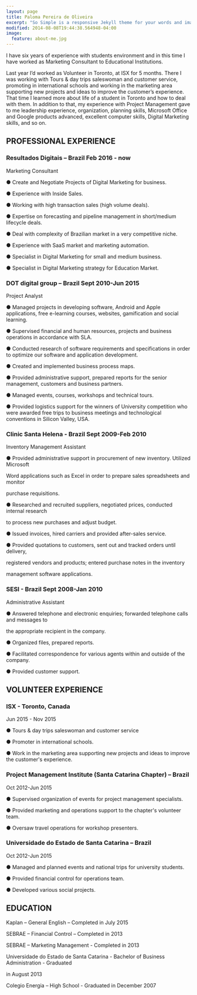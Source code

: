 ```yaml
---
layout: page
title: Paloma Pereira de Oliveira
excerpt: "So Simple is a responsive Jekyll theme for your words and images."
modified: 2014-08-08T19:44:38.564948-04:00
image:
  feature: about-me.jpg
---
```

I have six years of experience with students environment and in this time I have worked as Marketing Consultant to Educational Institutions.

Last year I’d worked as Volunteer in Toronto, at ISX for 5 months. There I was working with Tours & day trips saleswoman and customer service, promoting in international schools and working in the marketing area supporting new projects and ideas to improve the customer’s experience. That time I learned more about life of a student in Toronto and how to deal with them. In addition to that, my experience with Project Management gave to me leadership experience, organization, planning skills, Microsoft Office and Google products advanced, excellent computer skills, Digital Marketing skills, and so on.

## PROFESSIONAL EXPERIENCE

### Resultados Digitais – Brazil Feb 2016 - now

Marketing Consultant

● Create and Negotiate Projects of Digital Marketing for business.

● Experience with Inside Sales.

● Working with high transaction sales (high volume deals).

● Expertise on forecasting and pipeline management in short/medium lifecycle deals.

● Deal with complexity of Brazilian market in a very competitive niche.

● Experience with SaaS market and marketing automation.

● Specialist in Digital Marketing for small and medium business.

● Specialist in Digital Marketing strategy for Education Market.


### DOT digital group – Brazil Sept 2010-Jun 2015

Project Analyst

● Managed projects in developing software, Android and Apple applications, free e-learning courses, websites, gamification and social learning.

● Supervised financial and human resources, projects and business operations in accordance with SLA.

● Conducted research of software requirements and specifications in order to optimize our software and application development.

● Created and implemented business process maps.

● Provided administrative support, prepared reports for the senior management, customers and business partners.

● Managed events, courses, workshops and technical tours.

● Provided logistics support for the winners of University competition who were awarded free trips to business meetings and technological conventions in Silicon Valley, USA.


### Clinic Santa Helena - Brazil Sept 2009-Feb 2010

Inventory Management Assistant

● Provided administrative support in procurement of new inventory. Utilized Microsoft

Word applications such as Excel in order to prepare sales spreadsheets and monitor

purchase requisitions.

● Researched and recruited suppliers, negotiated prices, conducted internal research

to process new purchases and adjust budget.

● Issued invoices, hired carriers and provided after-sales service.

● Provided quotations to customers, sent out and tracked orders until delivery,

registered vendors and products; entered purchase notes in the inventory

management software applications.


### SESI - Brazil Sept 2008-Jan 2010

Administrative​ Assistant

● Answered telephone and electronic enquiries; forwarded telephone calls and messages to

the appropriate recipient in the company.

● Organized files, prepared reports.

● Facilitated correspondence for various agents within and outside of the company.

● Provided customer support.


## VOLUNTEER EXPERIENCE

### ISX - Toronto, Canada

Jun 2015 - Nov 2015

● Tours & day trips saleswoman and customer service

● Promoter in international schools.

● Work in the marketing area supporting new projects and ideas to improve the customer's experience.


### Project Management Institute (Santa Catarina Chapter) – Brazil

Oct 2012-Jun 2015

● Supervised organization of events for project management specialists.

● Provided marketing and operations support to the chapter's volunteer team.

● Oversaw travel operations for workshop presenters.


### Universidade do Estado de Santa Catarina – Brazil

Oct 2012-Jun 2015

● Managed and planned events and national trips for university students.

● Provided financial control for operations team.

● Developed various social projects.


## EDUCATION

Kaplan – General English – Completed in July 2015

SEBRAE – Financial Control – Completed in 2013

SEBRAE – Marketing Management - Completed in 2013

Universidade do Estado de Santa Catarina - Bachelor of Business Administration - Graduated

in August 2013

Colegio Energia – High School - Graduated in December 2007
